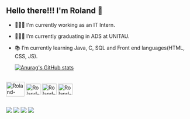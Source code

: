 ## Hello there!!! I'm Roland 👋

- 👨🏽‍💻 I'm currently working as an IT Intern.
- 👨🏽‍🎓 I’m currently graduating in ADS at UNITAU.
- 📚 I’m currently learning Java, C, SQL and Front end languages(HTML, CSS, JS).

  [![Anurag's GitHub stats](https://github-readme-stats.vercel.app/api?username=LandsBitt&show_icons=true&theme=radical)](https://github.com/anuraghazra/github-readme-stats)
 
  <i class="devicon-devicon-plain"></i>        
<div style="display: inline_block"><br>
  <img align="center" alt="Roland-Java" height="40" width="50" src="https://cdn.jsdelivr.net/gh/devicons/devicon@latest/icons/java/java-original-wordmark.svg" />
  <img align="center" alt="Roland-C" height="30" width="40" src="https://cdn.jsdelivr.net/gh/devicons/devicon@latest/icons/c/c-original.svg">
  <img align="center" alt="Roland-Postgres" height="30" width="40" src="https://cdn.jsdelivr.net/gh/devicons/devicon@latest/icons/postgresql/postgresql-original.svg">
  <img align="center" alt="Roland-Arduino" height="30" width="40" src="https://cdn.jsdelivr.net/gh/devicons/devicon@latest/icons/arduino/arduino-original.svg">
</div>
 
  ##
          
<div> 
  <a href="https://www.instagram.com/roland.sbitt/" target="_blank"><img src="https://img.shields.io/badge/-Instagram-%23E4405F?style=for-the-badge&logo=instagram&logoColor=white" target="_blank"></a>
 <a href="https://discord.gg/cAHjXq8R2n" target="_blank"><img src="https://img.shields.io/badge/Discord-7289DA?style=for-the-badge&logo=discord&logoColor=white" target="_blank"></a> 
  <a href = "mailto:lands.bitt@gmail.com"><img src="https://img.shields.io/badge/-Gmail-%23333?style=for-the-badge&logo=gmail&logoColor=white" target="_blank"></a>
  <a href="https://www.linkedin.com/in/roland-dos-santos-513b81163" target="_blank"><img src="https://img.shields.io/badge/-LinkedIn-%230077B5?style=for-the-badge&logo=linkedin&logoColor=white" target="_blank"></a> 
</div>   
